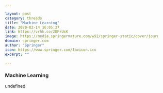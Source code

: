 ```yaml
---

layout: post
category: threads
title: "Machine Learning"
date: 2020-02-14 16:05:37
link: https://vrhk.co/2DPrUsK
image: https://media.springernature.com/w92/springer-static/cover/journal/10994.jpg
domain: springer.com
author: "Springer"
icon: https://www.springer.com/favicon.ico
excerpt: ""

---
```


### Machine Learning

undefined